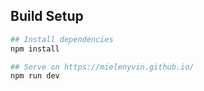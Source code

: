 ## Build Setup

``` bash
## Install dependencies
npm install

## Serve on https://mielenyvin.github.io/
npm run dev
